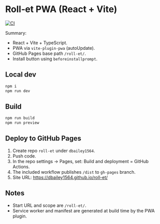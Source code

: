 # Roll‑et PWA (React + Vite)

[![CI](https://github.com/dbailey1564/roll-et/actions/workflows/ci.yml/badge.svg)](https://github.com/dbailey1564/roll-et/actions/workflows/ci.yml)

Summary:
- React + Vite + TypeScript.
- PWA via `vite-plugin-pwa` (autoUpdate).
- GitHub Pages base path `/roll-et/`.
- Install button using `beforeinstallprompt`.

## Local dev
```bash
npm i
npm run dev
```

## Build
```bash
npm run build
npm run preview
```

## Deploy to GitHub Pages
1. Create repo `roll-et` under `dbailey1564`.
2. Push code.
3. In the repo settings → Pages, set: Build and deployment = GitHub Actions.
4. The included workflow publishes `/dist` to `gh-pages` branch.
5. Site URL: https://dbailey1564.github.io/roll-et/

## Notes
- Start URL and scope are `/roll-et/`.
- Service worker and manifest are generated at build time by the PWA plugin.
